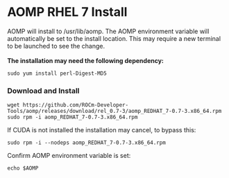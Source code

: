 # AOMP RHEL 7 Install 
AOMP will install to /usr/lib/aomp. The AOMP environment variable will automatically be set to the install location. This may require a new terminal to be launched to see the change.<br>
<br><b>The installation may need the following dependency:</b>
```
sudo yum install perl-Digest-MD5
```
### Download and Install
```
wget https://github.com/ROCm-Developer-Tools/aomp/releases/download/rel_0.7-3/aomp_REDHAT_7-0.7-3.x86_64.rpm
sudo rpm -i aomp_REDHAT_7-0.7-3.x86_64.rpm
```
If CUDA is not installed the installation may cancel, to bypass this:
```
sudo rpm -i --nodeps aomp_REDHAT_7-0.7-3.x86_64.rpm
```
Confirm AOMP environment variable is set:
```
echo $AOMP
```
